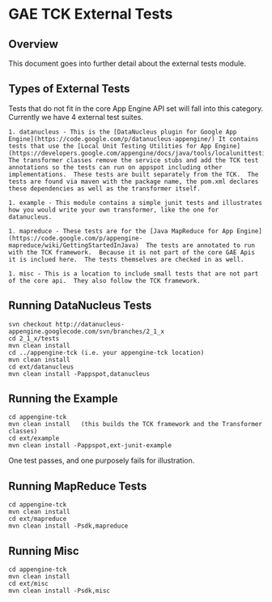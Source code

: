 GAE TCK External Tests
======================

Overview
--------
This document goes into further detail about the external tests module.

Types of External Tests
-----------------------
Tests that do not fit in the core App Engine API set will fall into
this category.  Currently we have 4 external test suites.

    1. datanucleus - This is the [DataNucleus plugin for Google App Engine](https://code.google.com/p/datanucleus-appengine/) It contains tests that use the [Local Unit Testing Utilities for App Engine](https://developers.google.com/appengine/docs/java/tools/localunittesting)  The transformer classes remove the service stubs and add the TCK test annotations so the tests can run on appspot including other implementations.  These tests are built separately from the TCK.  The tests are found via maven with the package name, the pom.xml declares these dependencies as well as the transformer itself.

    1. example - This module contains a simple junit tests and illustrates how you would write your own transformer, like the one for datanucleus.

    1. mapreduce - These tests are for the [Java MapReduce for App Engine](https://code.google.com/p/appengine-mapreduce/wiki/GettingStartedInJava)  The tests are annotated to run with the TCK framework.  Because it is not part of the core GAE Apis it is inclued here.  The tests themselves are checked in as well.

    1. misc - This is a location to include small tests that are not part of the core api.  They also follow the TCK framework.


Running DataNucleus Tests
-------------------------

    svn checkout http://datanucleus-appengine.googlecode.com/svn/branches/2_1_x
    cd 2_1_x/tests
    mvn clean install
    cd ../appengine-tck (i.e. your appengine-tck location)
    mvn clean install
    cd ext/datanucleus
    mvn clean install -Pappspot,datanucleus


Running the Example
-------------------

    cd appengine-tck
    mvn clean install   (this builds the TCK framework and the Transformer classes)
    cd ext/example
    mvn clean install -Pappspot,ext-junit-example

One test passes, and one purposely fails for illustration.


Running MapReduce Tests
-----------------------

    cd appengine-tck
    mvn clean install
    cd ext/mapreduce
    mvn clean install -Psdk,mapreduce


Running Misc
------------

    cd appengine-tck
    mvn clean install
    cd ext/misc
    mvn clean install -Psdk,misc

